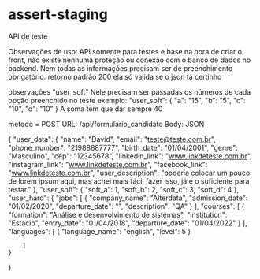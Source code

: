 # assert-staging

API de teste 

 Observações de uso:
 API somente para testes e base na hora de criar o front, não existe nenhuma proteção ou conexão com o banco de dados no backend. 
 Nem todas as informações precisam ser de preenchimento obrigatório.
 retorno padrão 200
 ela só valida se o json tá certinho 

 observações "user_soft"
    Nele precisam ser passadas os números de cada opção preenchido no teste exemplo:
    "user_soft": {
      "a": "15",
      "b": "5",
      "c": "10",
      "d": "10"
    }
    A soma tem que dar sempre 40




metodo = POST
URL: /api/formulario_candidato
Body:
JSON

{
    "user_data": {
        "name": "David",
        "email": "teste@teste.com.br",
        "phone_number": "21988887777",
        "birth_date": "01/04/2001",
        "genre": "Masculino",
        "cep": "12345678",
        "linkedin_link": "www.linkdeteste.com.br",
        "instagram_link": "www.linkdeteste.com.br",
        "facebook_link": "www.linkdeteste.com.br",
        "user_description": "poderia colocar um pouco de lorem ipsum aqui, mas achei mais fácil fazer isso, já é o suficiente para testar."
    },
    "user_soft": {
        "soft_a": 1,
        "soft_b": 2,
        "soft_c": 3,
        "soft_d": 4
    },
    "user_hard": {
        "jobs": [
            {
                "company_name": "Alterdata",
                "admission_date": "01/02/2020",
                "departure_date": "",
                "description": "QA"
            }
        ],
        "courses": [
            {
                "formation": "Análise e desenvolvimento de sistemas",
                "institution": "Estácio",
                "entry_date": "01/04/2018",
                "departure_date": "01/04/2022"
            }
        ],
        "languages": [
            {
                "language_name": "english",
                "level": 5
            }
            
        ]
    }
}



